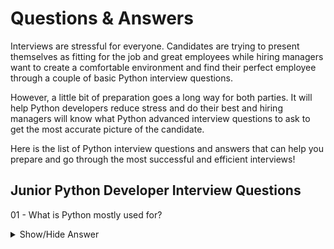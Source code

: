 # Questions & Answers

Interviews are stressful for everyone. Candidates are trying to present themselves as fitting for the job and great employees while hiring managers want to create a comfortable environment and find their perfect employee through a couple of basic Python interview questions.

However, a little bit of preparation goes a long way for both parties. It will help Python developers reduce stress and do their best and hiring managers will know what Python advanced interview questions to ask to get the most accurate picture of the candidate.

Here is the list of Python interview questions and answers that can help you prepare and go through the most successful and efficient interviews!

## Junior Python Developer Interview Questions

01 - What is Python mostly used for?

<details>
  <summary>Show/Hide Answer</summary>
  This is the answer that will be shown or hidden.
</details>

